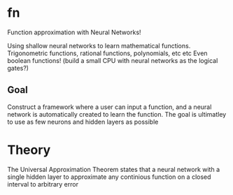 # fn
Function approximation with Neural Networks! 

Using shallow neural networks to learn mathematical functions.
Trigonometric functions, rational functions, polynomials, etc etc
Even boolean functions! (build a small CPU with neural networks as the logical gates?)

## Goal
Construct a framework where a user can input a function, and a neural network is automatically created to learn the function.
The goal is ultimatley to use as few neurons and hidden layers as possible

# Theory
The Universal Approximation Theorem states that a neural network with a single hidden layer to approximate any continious function on a closed interval to arbitrary error
